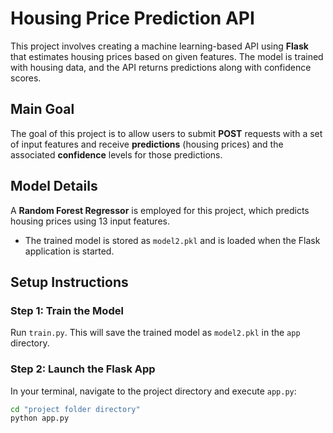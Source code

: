 # Housing Price Prediction API

This project involves creating a machine learning-based API using **Flask** that estimates housing prices based on given features. The model is trained with housing data, and the API returns predictions along with confidence scores.

## Main Goal

The goal of this project is to allow users to submit **POST** requests with a set of input features and receive **predictions** (housing prices) and the associated **confidence** levels for those predictions.

## Model Details

A **Random Forest Regressor** is employed for this project, which predicts housing prices using 13 input features.

- The trained model is stored as `model2.pkl` and is loaded when the Flask application is started.

## Setup Instructions

### Step 1: Train the Model
Run `train.py`. This will save the trained model as `model2.pkl` in the `app` directory.

### Step 2: Launch the Flask App
In your terminal, navigate to the project directory and execute `app.py`:

```bash
cd "project folder directory"
python app.py
